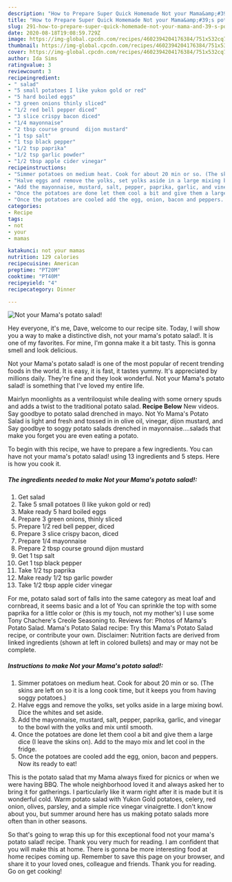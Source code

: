 ```yaml
---
description: "How to Prepare Super Quick Homemade Not your Mama&amp;#39;s potato salad!"
title: "How to Prepare Super Quick Homemade Not your Mama&amp;#39;s potato salad!"
slug: 291-how-to-prepare-super-quick-homemade-not-your-mama-and-39-s-potato-salad
date: 2020-08-18T19:08:59.729Z
image: https://img-global.cpcdn.com/recipes/4602394204176384/751x532cq70/not-your-mamas-potato-salad-recipe-main-photo.jpg
thumbnail: https://img-global.cpcdn.com/recipes/4602394204176384/751x532cq70/not-your-mamas-potato-salad-recipe-main-photo.jpg
cover: https://img-global.cpcdn.com/recipes/4602394204176384/751x532cq70/not-your-mamas-potato-salad-recipe-main-photo.jpg
author: Ida Sims
ratingvalue: 3
reviewcount: 3
recipeingredient:
- " salad"
- "5 small potatoes I like yukon gold or red"
- "5 hard boiled eggs"
- "3 green onions thinly sliced"
- "1/2 red bell pepper diced"
- "3 slice crispy bacon diced"
- "1/4 mayonnaise"
- "2 tbsp course ground  dijon mustard"
- "1 tsp salt"
- "1 tsp black pepper"
- "1/2 tsp paprika"
- "1/2 tsp garlic powder"
- "1/2 tbsp apple cider vinegar"
recipeinstructions:
- "Simmer potatoes on medium heat. Cook for about 20 min or so. (The skins are left on so it is a long cook time, but it keeps you from having soggy potatoes.)"
- "Halve eggs and remove the yolks, set yolks aside in a large mixing bowl. Dice the whites and set aside."
- "Add the mayonnaise, mustard, salt, pepper, paprika, garlic, and vinegar to the bowl with the yolks and mix until smooth."
- "Once the potatoes are done let them cool a bit and give them a large dice (I leave the skins on). Add to the mayo mix and let cool in the fridge."
- "Once the potatoes are cooled add the egg, onion, bacon and peppers. Now its ready to eat!"
categories:
- Recipe
tags:
- not
- your
- mamas

katakunci: not your mamas 
nutrition: 129 calories
recipecuisine: American
preptime: "PT20M"
cooktime: "PT40M"
recipeyield: "4"
recipecategory: Dinner

---
```



![Not your Mama&#39;s potato salad!](https://img-global.cpcdn.com/recipes/4602394204176384/751x532cq70/not-your-mamas-potato-salad-recipe-main-photo.jpg)

Hey everyone, it's me, Dave, welcome to our recipe site. Today, I will show you a way to make a distinctive dish, not your mama&#39;s potato salad!. It is one of my favorites. For mine, I'm gonna make it a bit tasty. This is gonna smell and look delicious.

Not your Mama&#39;s potato salad! is one of the most popular of recent trending foods in the world. It is easy, it is fast, it tastes yummy. It's appreciated by millions daily. They're fine and they look wonderful. Not your Mama&#39;s potato salad! is something that I've loved my entire life.

Mairlyn moonlights as a ventriloquist while dealing with some ornery spuds and adds a twist to the traditional potato salad. **Recipe Below** New videos. Say goodbye to potato salad drenched in mayo. Not Yo Mama&#39;s Potato Salad is light and fresh and tossed in in olive oil, vinegar, dijon mustard, and Say goodbye to soggy potato salads drenched in mayonnaise….salads that make you forget you are even eating a potato.


To begin with this recipe, we have to prepare a few ingredients. You can have not your mama&#39;s potato salad! using 13 ingredients and 5 steps. Here is how you cook it.

##### The ingredients needed to make Not your Mama&#39;s potato salad!:

1. Get  salad
1. Take 5 small potatoes (I like yukon gold or red)
1. Make ready 5 hard boiled eggs
1. Prepare 3 green onions, thinly sliced
1. Prepare 1/2 red bell pepper, diced
1. Prepare 3 slice crispy bacon, diced
1. Prepare 1/4 mayonnaise
1. Prepare 2 tbsp course ground  dijon mustard
1. Get 1 tsp salt
1. Get 1 tsp black pepper
1. Take 1/2 tsp paprika
1. Make ready 1/2 tsp garlic powder
1. Take 1/2 tbsp apple cider vinegar


For me, potato salad sort of falls into the same category as meat loaf and cornbread, it seems basic and a lot of You can sprinkle the top with some paprika for a little color or (this is my touch, not my mother&#39;s) I use some Tony Chachere&#39;s Creole Seasoning to. Reviews for: Photos of Mama&#39;s Potato Salad. Mama&#39;s Potato Salad recipe: Try this Mama&#39;s Potato Salad recipe, or contribute your own. Disclaimer: Nutrition facts are derived from linked ingredients (shown at left in colored bullets) and may or may not be complete. 

##### Instructions to make Not your Mama&#39;s potato salad!:

1. Simmer potatoes on medium heat. Cook for about 20 min or so. (The skins are left on so it is a long cook time, but it keeps you from having soggy potatoes.)
1. Halve eggs and remove the yolks, set yolks aside in a large mixing bowl. Dice the whites and set aside.
1. Add the mayonnaise, mustard, salt, pepper, paprika, garlic, and vinegar to the bowl with the yolks and mix until smooth.
1. Once the potatoes are done let them cool a bit and give them a large dice (I leave the skins on). Add to the mayo mix and let cool in the fridge.
1. Once the potatoes are cooled add the egg, onion, bacon and peppers. Now its ready to eat!


This is the potato salad that my Mama always fixed for picnics or when we were having BBQ. The whole neighborhood loved it and always asked her to bring it for gatherings. I particularly like it warm right after it is made but it is wonderful cold. Warm potato salad with Yukon Gold potatoes, celery, red onion, olives, parsley, and a simple rice vinegar vinaigrette. I don&#39;t know about you, but summer around here has us making potato salads more often than in other seasons. 

So that's going to wrap this up for this exceptional food not your mama&#39;s potato salad! recipe. Thank you very much for reading. I am confident that you will make this at home. There is gonna be more interesting food at home recipes coming up. Remember to save this page on your browser, and share it to your loved ones, colleague and friends. Thank you for reading. Go on get cooking!
